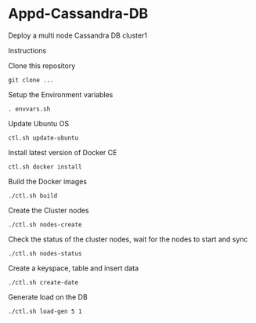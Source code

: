 # Appd-Cassandra-DB

Deploy a multi node Cassandra DB cluster1

Instructions

Clone this repository

`git clone ...`

Setup the Environment variables

`. envvars.sh`

Update Ubuntu OS

`ctl.sh update-ubuntu`

Install latest version of Docker CE

`ctl.sh docker install`

Build the Docker images

`./ctl.sh build`

Create the Cluster nodes

`./ctl.sh nodes-create`

Check the status of the cluster nodes, wait for the nodes to start and sync

`./ctl.sh nodes-status`

Create a keyspace, table and insert data

`./ctl.sh create-date`

Generate load on the DB

`./ctl.sh load-gen 5 1`
